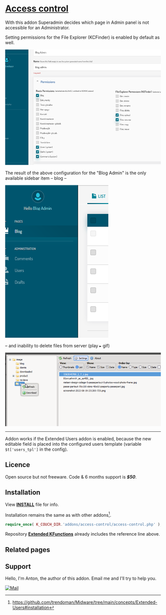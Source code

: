 # [Access control](https://github.com/trendoman/Addons)

With this addon Superadmin decides which page in Admin panel is not accessible for an Administrator.

Setting permissions for the File Explorer (KCFinder) is enabled by default as well.

![](img/Permissions.png)

The result of the above configuration for the "Blog Admin" is the only available sidebar item – blog –

![](img/Result.png)

– and inability to delete files from server (play `►` gif)

![](img/revoked.gif)

---

Addon works if the Extended Users addon is enabled, because the new editable field is placed into the configured users template (variable `$t['users_tpl']` in the config).

## Licence

Open source but not freeware. Code & 6 months support is ***$50***.

## Installation

View **[INSTALL](/INSTALL.md)** file for info.

Installation remains the same as with other addons[^1].

[^1]: https://github.com/trendoman/Midware/tree/main/concepts/Extended-Users#installation

```php
require_once( K_COUCH_DIR.'addons/access-control/access-control.php' );
```

Repository [**Extended KFunctions**](https://github.com/trendoman/Extended-KFunctions) already includes the reference line above.

## Related pages


## Support

Hello, I'm Anton, the author of this addon. Email me and I'll try to help you.

[![Mail](https://img.shields.io/badge/gmail-%23539CFF.svg?&style=for-the-badge&logo=gmail&logoColor=white)](mailto:"Anton"<tony.smirnov@gmail.com>?subject=[GitHub])
